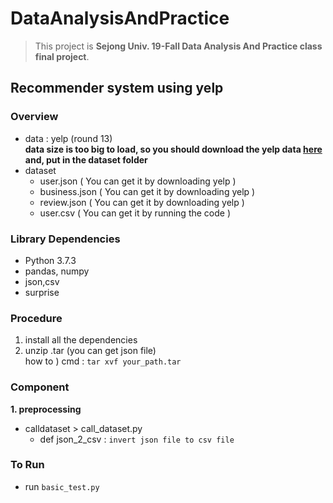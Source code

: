 # DataAnalysisAndPractice
> This project is  **Sejong Univ. 19-Fall Data Analysis And Practice class final project**.
## Recommender system using yelp

### Overview

- data : yelp (round 13) <br>
**data size is too big to load, so you should download the yelp data [here](https://www.yelp.com/dataset) and, put in the dataset folder**
- dataset 
  - user.json ( You can get it by downloading yelp )
  - business.json ( You can get it by downloading yelp )
  - review.json ( You can get it by downloading yelp )
  - user.csv ( You can get it by running the code )


### Library Dependencies
- Python 3.7.3
- pandas, numpy
- json,csv
- surprise



### Procedure
1. install all the dependencies
2. unzip .tar (you can get json file)
<br> how to ) cmd : `tar xvf your_path.tar`



### Component
**1. preprocessing**
- calldataset > call_dataset.py
  - def json_2_csv : `invert json file to csv file`
  
  
  
### To Run
- run `basic_test.py`  
